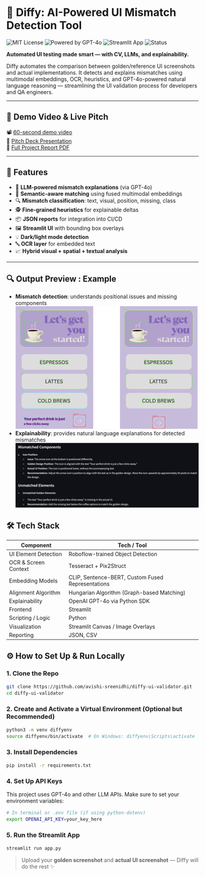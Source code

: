 # 🧠 Diffy: AI-Powered UI Mismatch Detection Tool

![MIT License](https://img.shields.io/badge/license-MIT-green)
![Powered by GPT-4o](https://img.shields.io/badge/powered%20by-GPT--4o-blue)
![Streamlit App](https://img.shields.io/badge/ui-built%20with%20streamlit-orange)
![Status](https://img.shields.io/badge/status-MVP-lightgrey)

**Automated UI testing made smart — with CV, LLMs, and explainability.**

Diffy automates the comparison between golden/reference UI screenshots and actual implementations. It detects and explains mismatches using multimodal embeddings, OCR, heuristics, and GPT-4o-powered natural language reasoning — streamlining the UI validation process for developers and QA engineers.

---

## 🚀 Demo Video & Live Pitch

📽️ [60-second demo video](#)  
🧾 [Pitch Deck Presentation](#)  
📑 [Full Project Report PDF](#)


---

## 🧩 Features

- 🧠 **LLM-powered mismatch explanations** (via GPT-4o)
- 🧾 **Semantic-aware matching** using fused multimodal embeddings
- 🔍 **Mismatch classification**: text, visual, position, missing, class
- 🕵️ **Fine-grained heuristics** for explainable deltas
- 📦 **JSON reports** for integration into CI/CD
- 🖼️ **Streamlit UI** with bounding box overlays
- 💡 **Dark/light mode detection**
- 🔤 **OCR layer** for embedded text
- 📈 **Hybrid visual + spatial + textual analysis**

---

## 🔍 Output Preview : Example
- **Mismatch detection**: understands positional issues and missing components
![Mismatch](assets/example.png)
- **Explainability**: provides natural language explanations for detected mismatches
![Mismatch Explanation](assets/LLM_inference.png)

## 🛠️ Tech Stack

| Component            | Tech / Tool                                      |
|----------------------|--------------------------------------------------|
| UI Element Detection | Roboflow-trained Object Detection                |
| OCR & Screen Context | Tesseract + Pix2Struct                           |
| Embedding Models     | CLIP, Sentence-BERT, Custom Fused Representations|
| Alignment Algorithm  | Hungarian Algorithm (Graph-based Matching)       |
| Explainability       | OpenAI GPT-4o via Python SDK                     |
| Frontend             | Streamlit                                        |
| Scripting / Logic    | Python                                           |
| Visualization        | Streamlit Canvas / Image Overlays               |
| Reporting            | JSON, CSV                                        |


## ⚙️ How to Set Up & Run Locally

### 1. Clone the Repo

```bash
git clone https://github.com/avishi-sreenidhi/diffy-ui-validator.git
cd diffy-ui-validator
```

### 2. Create and Activate a Virtual Environment (Optional but Recommended)

```bash
python3 -m venv diffyenv
source diffyenv/bin/activate  # On Windows: diffyenv\Scripts\activate
```

### 3. Install Dependencies

```bash
pip install -r requirements.txt
```

### 4. Set Up API Keys

This project uses GPT-4o and other LLM APIs. Make sure to set your environment variables:

```bash
# In terminal or .env file (if using python-dotenv)
export OPENAI_API_KEY=your_key_here
```

### 5. Run the Streamlit App

```bash
streamlit run app.py
```

> Upload your **golden screenshot** and **actual UI screenshot** — Diffy will do the rest ✨



